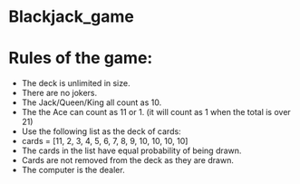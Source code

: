 # Blackjack_game
# Rules of the game:

- The deck is unlimited in size. 
- There are no jokers. 
- The Jack/Queen/King all count as 10.
- The the Ace can count as 11 or 1. (it will count as 1 when the total is over 21)
- Use the following list as the deck of cards:
- cards = [11, 2, 3, 4, 5, 6, 7, 8, 9, 10, 10, 10, 10]
- The cards in the list have equal probability of being drawn.
- Cards are not removed from the deck as they are drawn.
- The computer is the dealer.
